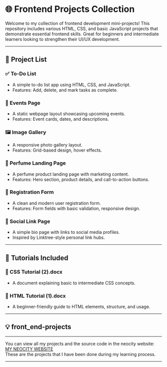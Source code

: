 # 🌐 Frontend Projects Collection

Welcome to my collection of frontend development mini-projects! This repository includes various HTML, CSS, and basic JavaScript projects that demonstrate essential frontend skills. Great for beginners and intermediate learners looking to strengthen their UI/UX development.

---

## 📁 Project List

### ✅ To-Do List
- A simple to-do list app using HTML, CSS, and JavaScript.
- Features: Add, delete, and mark tasks as complete.

### 📅 Events Page
- A static webpage layout showcasing upcoming events.
- Features: Event cards, dates, and descriptions.

### 🖼️ Image Gallery
- A responsive photo gallery layout.
- Features: Grid-based design, hover effects.

### 🌸 Perfume Landing Page
- A perfume product landing page with marketing content.
- Features: Hero section, product details, and call-to-action buttons.

### 📝 Registration Form
- A clean and modern user registration form.
- Features: Form fields with basic validation, responsive design.

### 🔗 Social Link Page
- A simple bio page with links to social media profiles.
- Inspired by Linktree-style personal link hubs.

---

## 📄 Tutorials Included

### 📘 CSS Tutorial (2).docx
- A document explaining basic to intermediate CSS concepts.

### 📗 HTML Tutorial (1).docx
- A beginner-friendly guide to HTML elements, structure, and usage.

---

## 💡 front_end-projects

<hr>

You can view all my projects and the source code in the neocity website: <a href="ranjanipandian19.neocities.org">MY NEOCITY WEBSITE</a>
<br>
These are the projects that I have been done during my learning process.
<hr>
